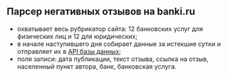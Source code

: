 ## __Парсер негативных отзывов на banki.ru__

* охватывает весь рубрикатор сайта: 12 банковских услуг для физических лиц и 12 для юридических;
* в начале наступившего дня собирает данные за истекшие сутки и отправляет их в [API базы данных](https://github.com/EvgenyMeredelin/bankiru-dbapi);
* поля записи: дата публикации, текст отзыва, ссылка на отзыв, населенный пункт автора, банк, банковская услуга.
